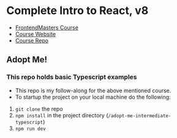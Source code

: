 # Complete Intro to React, v8

- [FrontendMasters Course](https://frontendmasters.com/courses/complete-react-v8/)
- [Course Website](https://react-v8.holt.courses/)
- [Course Repo](https://github.com/btholt/complete-intro-to-react-v8/)

## Adopt Me!

### This repo holds basic Typescript examples

- This repo is my follow-along for the above mentioned course.
- To startup the project on your local machine do the following:
1. `git clone` the repo
2. `npm install` in the project directory (`/adopt-me-intermediate-typescript`)
3. `npm run dev`